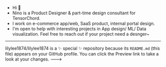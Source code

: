-  Hi 🎨
-  Nino is a Product Designer & part-time design consultant for TensorChord.
-  I work on e-commerce app/web, SaaS product, internal portal design. 
-  I'm open to help with interesting projects in App design/ ML/ Data visualization. Feel free to reach out if your project need a desnger~

---
lilylee1874/lilylee1874 is a ✨ special ✨ repository because its `README.md` (this file) appears on your GitHub profile.
You can click the Preview link to take a look at your changes.
--->
